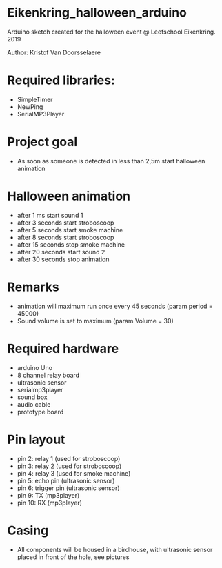 # Eikenkring_halloween_arduino

Arduino sketch created for the halloween event @ Leefschool Eikenkring.
2019

Author: Kristof Van Doorsselaere

# Required libraries:
- SimpleTimer
- NewPing
- SerialMP3Player

# Project goal
- As soon as someone is detected in less than 2,5m start halloween animation

# Halloween animation
- after 1 ms start sound 1
- after 3 seconds start stroboscoop
- after 5 seconds start smoke machine
- after 8 seconds start stroboscoop
- after 15 seconds stop smoke machine
- after 20 seconds start sound 2
- after 30 seconds stop animation

# Remarks
- animation will maximum run once every 45 seconds (param period = 45000)
- Sound volume is set to maximum (param Volume = 30)

# Required hardware
- arduino Uno
- 8 channel relay board
- ultrasonic sensor 
- serialmp3player
- sound box
- audio cable
- prototype board

# Pin layout
- pin 2: relay 1  (used for stroboscoop)
- pin 3: relay 2  (used for stroboscoop)
- pin 4: relay 3  (used for smoke machine)
- pin 5: echo pin (ultrasonic sensor)
- pin 6: trigger pin (ultrasonic sensor)
- pin 9: TX (mp3player)
- pin 10: RX (mp3player)

# Casing
- All components will be housed in a birdhouse, with ultrasonic sensor placed in front of the hole, see pictures
